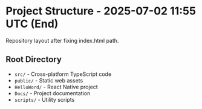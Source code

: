 # Project Structure - 2025-07-02 11:55 UTC (End)

Repository layout after fixing index.html path.

## Root Directory

- `src/` - Cross-platform TypeScript code
- `public/` - Static web assets
- `HelloWord/` - React Native project
- `Docs/` - Project documentation
- `scripts/` - Utility scripts
